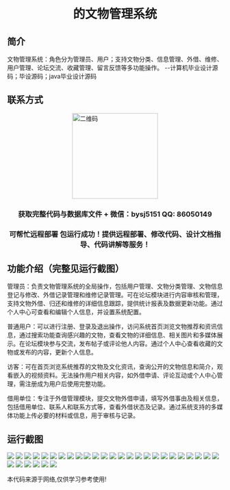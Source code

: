 <p><h1 align="center">的文物管理系统</h1></p>

## 简介
文物管理系统：角色分为管理员、用户；支持文物分类、信息管理、外借、维修、用户管理、论坛交流、收藏管理、留言反馈等多功能操作。    --计算机毕业设计源码；毕设源码；java毕业设计源码


## 联系方式
<img src="https://bs-1329754181.cos.ap-shanghai.myqcloud.com/wx.jpg" alt="二维码" style="display: block; margin: 0 auto;" width="200px">
<p><h3 align="center">获取完整代码与数据库文件 + 微信：bysj5151 QQ: 86050149</h3></p>
<p><h3 align="center">可帮忙远程部署 包运行成功！提供远程部署、修改代码、设计文档指导、代码讲解等服务！</h3></p>

## 功能介绍（完整见运行截图）
管理员：负责文物管理系统的全局操作，包括用户管理、文物分类管理、文物信息登记与修改、外借记录管理和维修记录管理。可在论坛模块进行内容审核和管理，支持文物外借、归还和维修的详细信息跟踪，提供统计报表及数据更新功能。通过个人中心可查看和编辑个人信息，并设置系统配置。

普通用户：可以进行注册、登录及退出操作，访问系统首页浏览文物推荐和资讯信息，通过搜索功能查询感兴趣的文物，查看文物的详细信息、相关图片和多媒体展示。在论坛模块参与交流，发布帖子或评论他人内容。通过个人中心查看收藏的文物或发布的内容，更新个人信息。

访客：可在首页浏览系统推荐的文物及文化资讯，查询公开的文物信息和简介，观看嵌入的视频资料。无法操作用户相关内容，如外借申请、评论互动或个人中心管理，需注册成为用户后使用完整功能。

借用单位：专注于外借管理模块，提交文物外借申请，填写外借事由及相关信息，包括借用单位、联系人和联系方式等，查看外借状态及记录。通过系统支持的多媒体功能上传必要的材料或信息，用于审核与记录。


## 运行截图
![](https://bs-1329754181.cos.ap-shanghai.myqcloud.com/ssm/CulturalRelicsManagementSystem/img/001.jpg)
![](https://bs-1329754181.cos.ap-shanghai.myqcloud.com/ssm/CulturalRelicsManagementSystem/img/002.jpg)
![](https://bs-1329754181.cos.ap-shanghai.myqcloud.com/ssm/CulturalRelicsManagementSystem/img/003.jpg)
![](https://bs-1329754181.cos.ap-shanghai.myqcloud.com/ssm/CulturalRelicsManagementSystem/img/004.jpg)
![](https://bs-1329754181.cos.ap-shanghai.myqcloud.com/ssm/CulturalRelicsManagementSystem/img/005.jpg)
![](https://bs-1329754181.cos.ap-shanghai.myqcloud.com/ssm/CulturalRelicsManagementSystem/img/006.jpg)
![](https://bs-1329754181.cos.ap-shanghai.myqcloud.com/ssm/CulturalRelicsManagementSystem/img/007.jpg)
![](https://bs-1329754181.cos.ap-shanghai.myqcloud.com/ssm/CulturalRelicsManagementSystem/img/008.jpg)
![](https://bs-1329754181.cos.ap-shanghai.myqcloud.com/ssm/CulturalRelicsManagementSystem/img/009.jpg)
![](https://bs-1329754181.cos.ap-shanghai.myqcloud.com/ssm/CulturalRelicsManagementSystem/img/010.jpg)
![](https://bs-1329754181.cos.ap-shanghai.myqcloud.com/ssm/CulturalRelicsManagementSystem/img/011.jpg)
![](https://bs-1329754181.cos.ap-shanghai.myqcloud.com/ssm/CulturalRelicsManagementSystem/img/012.jpg)
![](https://bs-1329754181.cos.ap-shanghai.myqcloud.com/ssm/CulturalRelicsManagementSystem/img/013.jpg)
![](https://bs-1329754181.cos.ap-shanghai.myqcloud.com/ssm/CulturalRelicsManagementSystem/img/014.jpg)
![](https://bs-1329754181.cos.ap-shanghai.myqcloud.com/ssm/CulturalRelicsManagementSystem/img/015.jpg)
![](https://bs-1329754181.cos.ap-shanghai.myqcloud.com/ssm/CulturalRelicsManagementSystem/img/016.jpg)
![](https://bs-1329754181.cos.ap-shanghai.myqcloud.com/ssm/CulturalRelicsManagementSystem/img/017.jpg)
![](https://bs-1329754181.cos.ap-shanghai.myqcloud.com/ssm/CulturalRelicsManagementSystem/img/018.jpg)
![](https://bs-1329754181.cos.ap-shanghai.myqcloud.com/ssm/CulturalRelicsManagementSystem/img/019.jpg)
![](https://bs-1329754181.cos.ap-shanghai.myqcloud.com/ssm/CulturalRelicsManagementSystem/img/020.jpg)
![](https://bs-1329754181.cos.ap-shanghai.myqcloud.com/ssm/CulturalRelicsManagementSystem/img/021.jpg)
![](https://bs-1329754181.cos.ap-shanghai.myqcloud.com/ssm/CulturalRelicsManagementSystem/img/022.jpg)
![](https://bs-1329754181.cos.ap-shanghai.myqcloud.com/ssm/CulturalRelicsManagementSystem/img/023.jpg)
![](https://bs-1329754181.cos.ap-shanghai.myqcloud.com/ssm/CulturalRelicsManagementSystem/img/024.jpg)
![](https://bs-1329754181.cos.ap-shanghai.myqcloud.com/ssm/CulturalRelicsManagementSystem/img/025.jpg)
![](https://bs-1329754181.cos.ap-shanghai.myqcloud.com/ssm/CulturalRelicsManagementSystem/img/026.jpg)
![](https://bs-1329754181.cos.ap-shanghai.myqcloud.com/ssm/CulturalRelicsManagementSystem/img/027.jpg)
![](https://bs-1329754181.cos.ap-shanghai.myqcloud.com/ssm/CulturalRelicsManagementSystem/img/028.jpg)
![](https://bs-1329754181.cos.ap-shanghai.myqcloud.com/ssm/CulturalRelicsManagementSystem/img/029.jpg)
![](https://bs-1329754181.cos.ap-shanghai.myqcloud.com/ssm/CulturalRelicsManagementSystem/img/030.jpg)
![](https://bs-1329754181.cos.ap-shanghai.myqcloud.com/ssm/CulturalRelicsManagementSystem/img/031.jpg)

<p>本代码来源于网络,仅供学习参考使用!</p>
